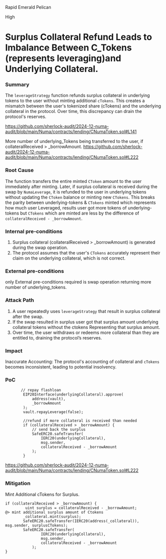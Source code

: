 Rapid Emerald Pelican

High

# Surplus Collateral Refund Leads to Imbalance Between C_Tokens (represents leveraging)and Underlying Collateral.

### Summary

The `leverageStrategy` function refunds surplus collateral in underlying tokens to the user without minting additional `cTokens`. This creates a mismatch between the user's tokenized share (cTokens) and the underlying collateral in the protocol. Over time, this discrepancy can drain the protocol's reserves.

https://github.com/sherlock-audit/2024-12-numa-audit/blob/main/Numa/contracts/lending/CNumaToken.sol#L141

More number of underlying_Tokens being transferred to the user,  if collateralReceived > _borrowAmount.
https://github.com/sherlock-audit/2024-12-numa-audit/blob/main/Numa/contracts/lending/CNumaToken.sol#L222

### Root Cause

The function transfers the entire minted `CToken` amount to the user immediately after minting. Later, if surplus collateral is received during the swap by `NumaLeverage`, it is refunded to the user in underlying tokens without updating the `CToken` balance or minting new `CTokens`. This breaks the parity between underlying-tokens & `CTokens` minted which represents how much user Leveraged, results user got more tokens of underlying-tokens but `CTokens` which are minted are less by the difference of `collateralReceived - _borrowAmount`.



### Internal pre-conditions

1. Surplus collateral (collateralReceived > _borrowAmount) is generated during the swap operation.
2. The protocol assumes that the user's `CTokens` accurately represent their claim on the underlying collateral, which is not correct.


### External pre-conditions

only External pre-conditions required is swap operation returning more number of underlying_tokens.

### Attack Path

1. A user repeatedly uses `leverageStrategy` that result in surplus collateral after the swap.
2. If the swap resulted in surplus user got that surplus amount underlying collateral tokens without the ctokens Representing that surplus amount.
3. Over time, the user withdraws or redeems more collateral than they are entitled to, draining the protocol’s reserves.

### Impact

Inaccurate Accounting: The protocol's accounting of collateral and `cTokens` becomes inconsistent, leading to potential insolvency.

### PoC

```solidity 
       // repay flashloan
        EIP20Interface(underlyingCollateral).approve(
            address(vault),
            _borrowAmount
        );
        vault.repayLeverage(false);

        //refund if more collateral is received than needed
        if (collateralReceived > _borrowAmount) {
            // send back the surplus
            SafeERC20.safeTransfer(
                IERC20(underlyingCollateral),
                msg.sender,
                collateralReceived - _borrowAmount
            );
        }
```
https://github.com/sherlock-audit/2024-12-numa-audit/blob/main/Numa/contracts/lending/CNumaToken.sol#L222

### Mitigation

Mint Additional cTokens for Surplus.
```solidity
if (collateralReceived > _borrowAmount) {
         uint surplus = collateralReceived - _borrowAmount;
@> mint additional surplus amount of Ctokens
        _collateral.mint(surplus);
        SafeERC20.safeTransfer(IERC20(address(_collateral)), msg.sender, surplusCTokens);
        SafeERC20.safeTransfer(
                IERC20(underlyingCollateral),
                msg.sender,
                collateralReceived - _borrowAmount
            );
}
```